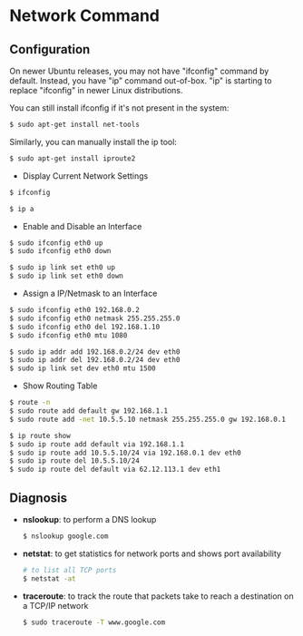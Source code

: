 # Network Command

## Configuration

On newer Ubuntu releases, you may not have "ifconfig" command by default. Instead, you have "ip" command out-of-box. "ip" is starting to replace "ifconfig" in newer Linux distributions.

You can still install ifconfig if it's not present in the system:

```bash
$ sudo apt-get install net-tools
```

Similarly, you can manually install the ip tool:

```bash
$ sudo apt-get install iproute2
```

* Display Current Network Settings

```bash
$ ifconfig
```

```bash
$ ip a
```

* Enable and Disable an Interface

```bash
$ sudo ifconfig eth0 up
$ sudo ifconfig eth0 down
```

```bash
$ sudo ip link set eth0 up
$ sudo ip link set eth0 down
```

* Assign a IP/Netmask to an Interface

```bash
$ sudo ifconfig eth0 192.168.0.2
$ sudo ifconfig eth0 netmask 255.255.255.0
$ sudo ifconfig eth0 del 192.168.1.10
$ sudo ifconfig eth0 mtu 1080
```

```bash
$ sudo ip addr add 192.168.0.2/24 dev eth0
$ sudo ip addr del 192.168.0.2/24 dev eth0
$ sudo ip link set dev eth0 mtu 1500
```

* Show Routing Table

```bash
$ route -n
$ sudo route add default gw 192.168.1.1
$ sudo route add -net 10.5.5.10 netmask 255.255.255.0 gw 192.168.0.1
```

```bash
$ ip route show
$ sudo ip route add default via 192.168.1.1
$ sudo ip route add 10.5.5.10/24 via 192.168.0.1 dev eth0
$ sudo ip route del 10.5.5.10/24
$ sudo ip route del default via 62.12.113.1 dev eth1
```

## Diagnosis

* **nslookup**: to perform a DNS lookup

    ```bash
    $ nslookup google.com    
    ```

* **netstat**: to get statistics for network ports and shows port availability

    ```bash
    # to list all TCP ports
    $ netstat -at
    ```

* **traceroute**: to track the route that packets take to reach a destination on a TCP/IP network

    ```bash
    $ sudo traceroute -T www.google.com
    ```